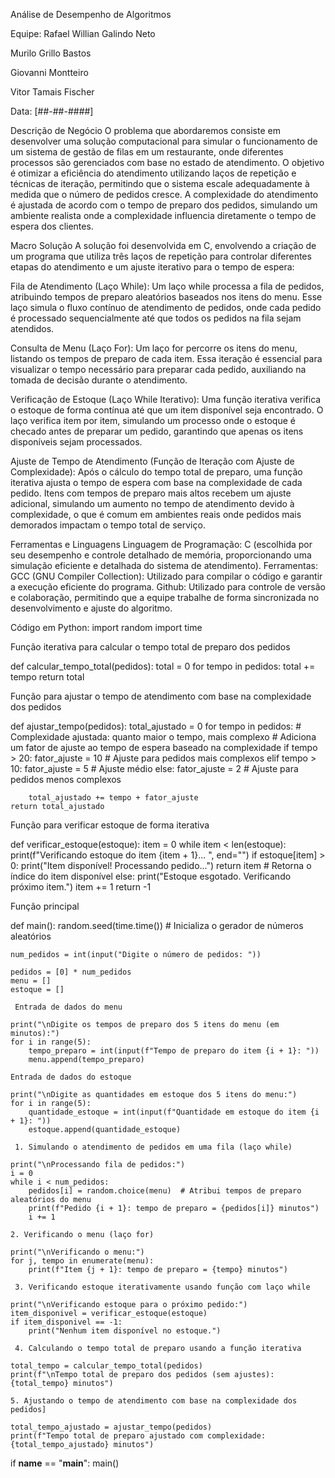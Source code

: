 Análise de Desempenho de Algoritmos

Equipe:
Rafael Willian Galindo Neto

Murilo Grillo Bastos

Giovanni Montteiro

Vitor Tamais Fischer

Data: [##-##-####]

Descrição de Negócio
O problema que abordaremos consiste em desenvolver uma solução computacional para simular o funcionamento de um sistema de gestão de filas em um restaurante, onde diferentes processos são gerenciados com base no estado de atendimento. O objetivo é otimizar a eficiência do atendimento utilizando laços de repetição e técnicas de iteração, permitindo que o sistema escale adequadamente à medida que o número de pedidos cresce. A complexidade do atendimento é ajustada de acordo com o tempo de preparo dos pedidos, simulando um ambiente realista onde a complexidade influencia diretamente o tempo de espera dos clientes.

Macro Solução
A solução foi desenvolvida em C, envolvendo a criação de um programa que utiliza três laços de repetição para controlar diferentes etapas do atendimento e um ajuste iterativo para o tempo de espera:

Fila de Atendimento (Laço While): Um laço while processa a fila de pedidos, atribuindo tempos de preparo aleatórios baseados nos itens do menu. Esse laço simula o fluxo contínuo de atendimento de pedidos, onde cada pedido é processado sequencialmente até que todos os pedidos na fila sejam atendidos.

Consulta de Menu (Laço For): Um laço for percorre os itens do menu, listando os tempos de preparo de cada item. Essa iteração é essencial para visualizar o tempo necessário para preparar cada pedido, auxiliando na tomada de decisão durante o atendimento.

Verificação de Estoque (Laço While Iterativo): Uma função iterativa verifica o estoque de forma contínua até que um item disponível seja encontrado. O laço verifica item por item, simulando um processo onde o estoque é checado antes de preparar um pedido, garantindo que apenas os itens disponíveis sejam processados.

Ajuste de Tempo de Atendimento (Função de Iteração com Ajuste de Complexidade): Após o cálculo do tempo total de preparo, uma função iterativa ajusta o tempo de espera com base na complexidade de cada pedido. Itens com tempos de preparo mais altos recebem um ajuste adicional, simulando um aumento no tempo de atendimento devido à complexidade, o que é comum em ambientes reais onde pedidos mais demorados impactam o tempo total de serviço.

Ferramentas e Linguagens
Linguagem de Programação: C (escolhida por seu desempenho e controle detalhado de memória, proporcionando uma simulação eficiente e detalhada do sistema de atendimento).
Ferramentas:
GCC (GNU Compiler Collection): Utilizado para compilar o código e garantir a execução eficiente do programa.
Github: Utilizado para controle de versão e colaboração, permitindo que a equipe trabalhe de forma sincronizada no desenvolvimento e ajuste do algoritmo.



Código em Python:
import random
import time

 Função iterativa para calcular o tempo total de preparo dos pedidos
 
def calcular_tempo_total(pedidos):
    total = 0
    for tempo in pedidos:
        total += tempo
    return total

Função para ajustar o tempo de atendimento com base na complexidade dos pedidos

def ajustar_tempo(pedidos):
    total_ajustado = 0
    for tempo in pedidos:
        # Complexidade ajustada: quanto maior o tempo, mais complexo
        # Adiciona um fator de ajuste ao tempo de espera baseado na complexidade
        if tempo > 20:
            fator_ajuste = 10  # Ajuste para pedidos mais complexos
        elif tempo > 10:
            fator_ajuste = 5   # Ajuste médio
        else:
            fator_ajuste = 2   # Ajuste para pedidos menos complexos

        total_ajustado += tempo + fator_ajuste
    return total_ajustado

 Função para verificar estoque de forma iterativa
 
def verificar_estoque(estoque):
    item = 0
    while item < len(estoque):
        print(f"Verificando estoque do item {item + 1}... ", end="")
        if estoque[item] > 0:
            print("Item disponível! Processando pedido...")
            return item  # Retorna o índice do item disponível
        else:
            print("Estoque esgotado. Verificando próximo item.")
        item += 1
    return -1

Função principal

def main():
    random.seed(time.time())  # Inicializa o gerador de números aleatórios

    num_pedidos = int(input("Digite o número de pedidos: "))

    pedidos = [0] * num_pedidos
    menu = []
    estoque = []

     Entrada de dados do menu
     
    print("\nDigite os tempos de preparo dos 5 itens do menu (em minutos):")
    for i in range(5):
        tempo_preparo = int(input(f"Tempo de preparo do item {i + 1}: "))
        menu.append(tempo_preparo)

    Entrada de dados do estoque
    
    print("\nDigite as quantidades em estoque dos 5 itens do menu:")
    for i in range(5):
        quantidade_estoque = int(input(f"Quantidade em estoque do item {i + 1}: "))
        estoque.append(quantidade_estoque)

     1. Simulando o atendimento de pedidos em uma fila (laço while)
     
    print("\nProcessando fila de pedidos:")
    i = 0
    while i < num_pedidos:
        pedidos[i] = random.choice(menu)  # Atribui tempos de preparo aleatórios do menu
        print(f"Pedido {i + 1}: tempo de preparo = {pedidos[i]} minutos")
        i += 1

    2. Verificando o menu (laço for)
    
    print("\nVerificando o menu:")
    for j, tempo in enumerate(menu):
        print(f"Item {j + 1}: tempo de preparo = {tempo} minutos")

     3. Verificando estoque iterativamente usando função com laço while
     
    print("\nVerificando estoque para o próximo pedido:")
    item_disponivel = verificar_estoque(estoque)
    if item_disponivel == -1:
        print("Nenhum item disponível no estoque.")

     4. Calculando o tempo total de preparo usando a função iterativa
     
    total_tempo = calcular_tempo_total(pedidos)
    print(f"\nTempo total de preparo dos pedidos (sem ajustes): {total_tempo} minutos")

    5. Ajustando o tempo de atendimento com base na complexidade dos pedidos]
    
    total_tempo_ajustado = ajustar_tempo(pedidos)
    print(f"Tempo total de preparo ajustado com complexidade: {total_tempo_ajustado} minutos")

if __name__ == "__main__":
    main()


